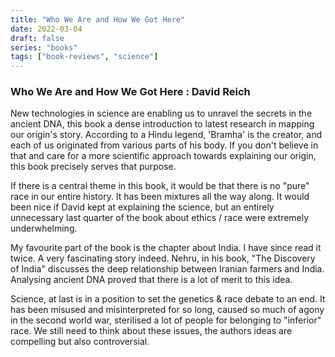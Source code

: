 ```yaml
---
title: "Who We Are and How We Got Here"
date: 2022-03-04
draft: false
series: "books"
tags: ["book-reviews", "science"]
---
```



### Who We Are and How We Got Here : David Reich


New technologies in science are enabling us to unravel the secrets in the ancient DNA, this book a dense introduction to latest research in mapping our origin's story. According to a Hindu legend, 'Bramha' is the creator, and each of us originated from various parts of his body. If you don't believe in that and care for a more scientific approach towards explaining our origin, this book precisely serves that purpose.

If there is a central theme in this book, it would be that there is no "pure" race in our entire history. It has been mixtures all the way along. It would been nice if David kept at explaining the science, but an entirely unnecessary last quarter of the book about ethics / race were extremely underwhelming.

My favourite part of the book is the chapter about India. I have since read it twice. A very fascinating story indeed. Nehru, in his book, "The Discovery of India" discusses the deep relationship between Iranian farmers and India. Analysing ancient DNA proved that there is a lot of merit to this idea.

Science, at last is in a position to set the genetics & race debate to an end. It has been misused and misinterpreted for so long, caused so much of agony in the second world war, sterilised a lot of people for belonging to "inferior" race. We still need to think about these issues, the authors ideas are compelling but also controversial.
